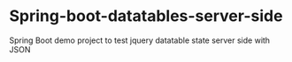 # Spring-boot-datatables-server-side
Spring Boot demo project to test jquery datatable state server side with JSON 
